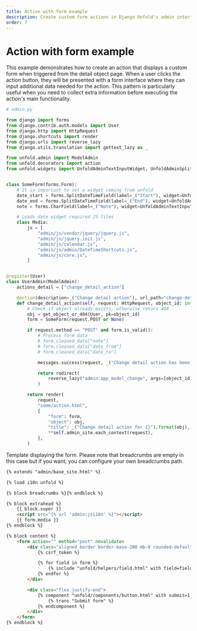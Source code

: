 ```yaml
---
title: Action with form example
description: Create custom form actions in Django Unfold's admin interface with form handling, widget customization, and date/time input fields for enhanced user interaction and data collection.
order: 7
---
```


# Action with form example

This example demonstrates how to create an action that displays a custom form when triggered from the detail object page. When a user clicks the action button, they will be presented with a form interface where they can input additional data needed for the action. This pattern is particularly useful when you need to collect extra information before executing the action's main functionality.

```python
# admin.py

from django import forms
from django.contrib.auth.models import User
from django.http import HttpRequest
from django.shortcuts import render
from django.urls import reverse_lazy
from django.utils.translation import gettext_lazy as _

from unfold.admin import ModelAdmin
from unfold.decorators import action
from unfold.widgets import UnfoldAdminTextInputWidget, UnfoldAdminSplitDateTimeWidget


class SomeForm(forms.Form):
    # It is important to set a widget coming from unfold
    date_start = forms.SplitDateTimeField(label=_("Start"), widget=UnfoldAdminSplitDateTimeWidget)
    date_end = forms.SplitDateTimeField(label=_("End"), widget=UnfoldAdminSplitDateTimeWidget)
    note = forms.CharField(label=_("Note"), widget=UnfoldAdminTextInputWidget)

    # Loads date widget required JS files
    class Media:
        js = [
            "admin/js/vendor/jquery/jquery.js",
            "admin/js/jquery.init.js",
            "admin/js/calendar.js",
            "admin/js/admin/DateTimeShortcuts.js",
            "admin/js/core.js",
        ]


@register(User)
class UserAdmin(ModelAdmin):
    actions_detail = ["change_detail_action"]

    @action(description=_("Change detail action"), url_path="change-detail-action")
    def change_detail_action(self, request: HttpRequest, object_id: int) -> str:
        # Check if object already exists, otherwise returs 404
        obj = get_object_or_404(User, pk=object_id)
        form = SomeForm(request.POST or None)

        if request.method == "POST" and form.is_valid():
            # Process form data
            # form.cleaned_data["note"]
            # form.cleaned_data["date_from"]
            # form.cleaned_data["date_to"]

            messages.success(request, _("Change detail action has been successful."))

            return redirect(
                reverse_lazy("admin:app_model_change", args=[object_id])
            )

        return render(
            request,
            "some/action.html",
            {
                "form": form,
                "object": obj,
                "title": _("Change detail action for {}").format(obj),
                **self.admin_site.each_context(request),
            },
        )
```

Template displaying the form. Please note that breadcrumbs are empty in this case but if you want, you can configure your own breadcrumbs path.

```html
{% extends "admin/base_site.html" %}

{% load i18n unfold %}

{% block breadcrumbs %}{% endblock %}

{% block extrahead %}
    {{ block.super }}
    <script src="{% url 'admin:jsi18n' %}"></script>
    {{ form.media }}
{% endblock %}

{% block content %}
    <form action="" method="post" novalidate>
        <div class="aligned border border-base-200 mb-8 rounded-default pt-3 px-3 shadow-sm dark:border-base-800">
            {% csrf_token %}

            {% for field in form %}
                {% include "unfold/helpers/field.html" with field=field %}
            {% endfor %}
        </div>

        <div class="flex justify-end">
            {% component "unfold/components/button.html" with submit=1 %}
                {% trans "Submit form" %}
            {% endcomponent %}
        </div>
    </form>
{% endblock %}
```
